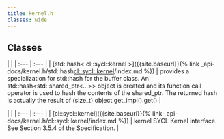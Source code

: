 ```yaml
---
title: kernel.h
classes: wide
---
```

## Classes

   |   |
| :--- | :--- |
| [std::hash< cl::sycl::kernel >]({{site.baseurl}}{% link _api-docs/kernel.h/std::hash<cl::sycl::kernel>/index.md %}) | provides a specialization for std::hash for the buffer class. An std::hash<std::shared_ptr<...>> object is created and its function call operator is used to hash the contents of the shared_ptr. The returned hash is actually the result of (size_t) object.get_impl().get()  |


   |   |
| :--- | :--- |
| [cl::sycl::kernel]({{site.baseurl}}{% link _api-docs/kernel.h/cl::sycl::kernel/index.md %}) | kernel SYCL Kernel interface. See Section 3.5.4 of the Specification.  |

